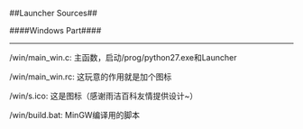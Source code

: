##Launcher Sources##

####Windows Part####

----------
/win/main_win.c: 主函数，启动/prog/python27.exe和Launcher

/win/main_win.rc: 这玩意的作用就是加个图标

/win/s.ico: 这是图标（感谢雨洁百科友情提供设计~）

/win/build.bat: MinGW编译用的脚本


